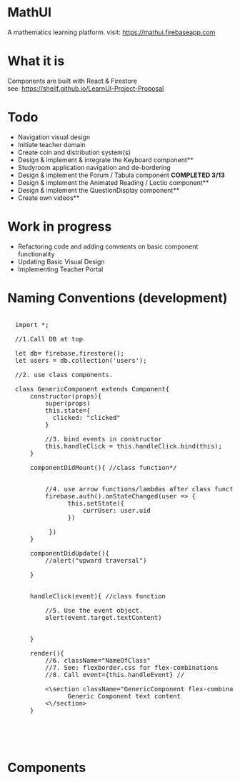 # MathUI
A mathematics learning platform.
visit: https://mathui.firebaseapp.com

# What it is
Components are built with React & Firestore<br/>
see: https://sheilf.github.io/LearnUI-Project-Proposal

# Todo

<ul>
  <li>Navigation visual design</li>
  <li>Initiate teacher domain</li>
  <li>Create coin and distribution system(s)</li>
  <li>Design & implement & integrate the Keyboard component**</li>
  <li>Studyroom application navigation and de-bordering</li>
  <li>Design & implement the Forum / Tabula component <b> COMPLETED 3/13 </b></li>
  <li>Design & implement the Animated Reading / Lectio component**</li>
  <li>Design & implement the QuestionDisplay component**</li>
  <li>Create own videos**</li>
</ul>

# Work in progress
<ul>
  <li>Refactoring code and adding comments on basic component functionality</li>
  <li>Updating Basic Visual Design</li>
  <li>Implementing Teacher Portal</li>
</ul>



# Naming Conventions (development)

  <pre>

  import *;
  
  //1.Call DB at top
  
  let db= firebase.firestore();
  let users = db.collection('users');

  //2. use class components.
  
  class GenericComponent extends Component{ 
      constructor(props){
          super(props)
          this.state={
            clicked: "clicked"
          }
          
          //3. bind events in constructor
          this.handleClick = this.handleClick.bind(this);
      }

      componentDidMount(){ //class function*/
  
  
          //4. use arrow functions/lambdas after class functions are called
          firebase.auth().onStateChanged(user => {
                this.setState({
                    currUser: user.uid
                })

           })
      }

      componentDidUpdate(){
          //alert("upward traversal")
      
      }


      handleClick(event){ //class function
          
          //5. Use the event object.
          alert(event.target.textContent)

          
      }
      
      render(){
          //6. className="NameOfClass"
          //7. See: flexborder.css for flex-combinations
          //8. Call event={this.handleEvent} //

          <\section className="GenericComponent flex-combination" onClick={this.handleClick}>
                Generic Component text content
          <\/section>
      }


  
  </pre>





# Components
<pre>
<UI />

</UI>

</pre>
